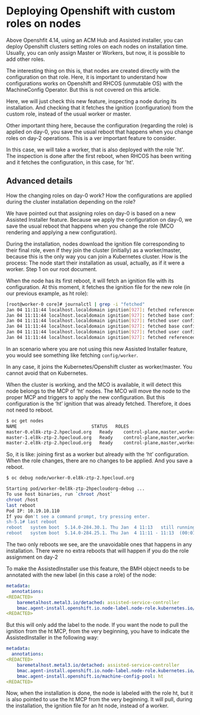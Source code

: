 # Deploying Openshift with custom roles on nodes

Above Openshfit 4.14, using an ACM Hub and Assisted installer, you can deploy Openshift clusters setting roles on each nodes on installation time. Usually, you can only assign Master or Workers, but now, it is possible to add other roles.

The interesting thing on this is, that nodes are created directly with the configuration on that role. Here, it is important to understand how configurations works on Openshift and RHCOS (unmutable OS) with the MachineConfig Operator. But this is not covered on this article. 

Here, we will just check this new feature, inspecting a node during its installation. And checking that it fetches the ignition (configuration) from the custom role, instead of the usual worker or master.

Other important thing here, because the configuration (regarding the role) is applied on day-0, you save the usual reboot that happens when you change roles on day-2 operations. This is a ver important feature to consider.

In this case, we will take a worker, that is also deployed with the role 'ht'. The inspection is done after the first reboot, when RHCOS has been writing and it fetches the configuration, in this case, for 'ht'.

## Advanced details

How the changing roles on day-0 work? How the configurations are applied during the cluster installation depending on the role?

We have pointed out that assigning roles on day-0 is based on a new Assisted Installer feature. Because we apply the configuration on day-0, we save the usual reboot that happens when you change the role (MCO rendering and applying a new configuration). 

During the installation, nodes download the ignition file corresponding to their final role, even if they join the cluster (initially) as a worker/master, because this is the only way you can join a Kubernetes cluster. How is the process:
The node start their installation as usual, actually, as if it were a worker. Step 1 on our root document. 

When the node has its first reboot, it will fetch an ignition file with its configuration. At this moment, it fetches the ignition file for the new role (in our previous example, as ht role):

```bash
[root@worker-0 core]# journalctl | grep -i "fetched"
Jan 04 11:11:44 localhost.localdomain ignition[927]: fetched referenced config at https://10.19.10.80:22623/config/ht with SHA512: ec99b34e6e04e05bc0d8675391c1df077c85ef141c01a162708854eaedd6f345f3b8278815e53df1c1dbee5f9f745269adecaaad221f026955291128dad0688c
Jan 04 11:11:44 localhost.localdomain ignition[927]: fetched base config from "system"
Jan 04 11:11:44 localhost.localdomain ignition[927]: fetched user config from "system"
Jan 04 11:11:44 localhost.localdomain ignition[927]: fetched base config from "system"
Jan 04 11:11:44 localhost.localdomain ignition[927]: fetched user config from "system"
Jan 04 11:11:44 localhost.localdomain ignition[927]: fetched referenced user config from "/config/ht"
``` 

In an scenario where you are not using this new Assisted Installer feature, you would see something like fetching `config/worker`. 

In any case, it joins the Kubernetes/Openshift cluster as worker/master. You cannot avoid that on Kubernetes.

When the cluster is working, and the MCO is available, it will detect this node belongs to the MCP of ‘ht’ nodes. The MCO will move the node to the proper MCP and triggers to apply the new configuration. But this configuration is the ‘ht’ ignition that was already fetched. Therefore, it does not need to reboot. 

```bash
$ oc get nodes
NAME                           	STATUS   ROLES                     	
master-0.el8k-ztp-2.hpecloud.org   Ready	control-plane,master,worker   
master-1.el8k-ztp-2.hpecloud.org   Ready	control-plane,master,worker   
master-2.el8k-ztp-2.hpecloud.org   Ready	control-plane,master,worker   worker-0.el8k-ztp-2.hpecloud.org   Ready	ht,worker
```

So, it is like: joining first as a worker but already with the ‘ht’ configuration. When the role changes, there are no changes to be applied. And you save a reboot.

```bash
$ oc debug node/worker-0.el8k-ztp-2.hpecloud.org

Starting pod/worker-0el8k-ztp-2hpecloudorg-debug ...
To use host binaries, run `chroot /host`
chroot /host
last reboot
Pod IP: 10.19.10.110
If you don't see a command prompt, try pressing enter.
sh-5.1# last reboot
reboot   system boot  5.14.0-284.30.1. Thu Jan  4 11:13   still running
reboot   system boot  5.14.0-284.25.1. Thu Jan  4 11:11 - 11:13  (00:01)

```

The two only reboots we see, are the unavoidable ones that happens in any installation. There were no extra reboots that will happen if you do the role assignment on day-2


To make the AssistedInstaller use this feature, the BMH object needs to be annotated with the new label (in this case a role) of the node:

```yaml
metadata:
  annotations:
<REDACTED>
    baremetalhost.metal3.io/detached: assisted-service-controller
    bmac.agent-install.openshift.io.node-label.node-role.kubernetes.io/ht: "" 
<REDACTED>
```

But this will only add the label to the node. If you want the node to pull the ignition from the ht MCP, from the very beginning, you have to indicate the AssistedInstaller in the following way:

```yaml
metadata:
  annotations:
<REDACTED>
    baremetalhost.metal3.io/detached: assisted-service-controller
    bmac.agent-install.openshift.io.node-label.node-role.kubernetes.io/ht: "" 
    bmac.agent-install.openshift.io/machine-config-pool: ht
<REDACTED>
``````

Now, when the installation is done, the node is labeled with the role ht, but it is also pointed to use the ht MCP from the very beginning. It will pull, during the installation, the ignition file for an ht node, instead of a worker.


